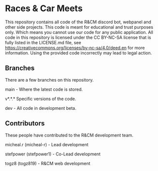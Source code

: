 # Races & Car Meets
This repository contains all code of the R&CM discord bot, webpanel and other side projects. This code is meant for educational and trust purposes only. Which means you cannot use our code for any public application. All code in this repository is licensed under the CC BY-NC-SA license that is fully listed in the LICENSE.md file, see https://creativecommons.org/licenses/by-nc-sa/4.0/deed.en for more information. Using the provided code incorrectly may lead to legal action.

## Branches
There are a few branches on this repository.
<p>main - Where the latest code is stored.</p>
<p>v*.*.* Specific versions of the code.</p>
<p>dev - All code in development beta.</p>

## Contributors
These people have contributed to the R&CM development team.
<p>micheal.r (micheal-r) - Lead development</p>
<p>stefpower (stefpower1) - Co-Lead development</p>
<p>togz8 (togz819) - R&CM web development</p>
